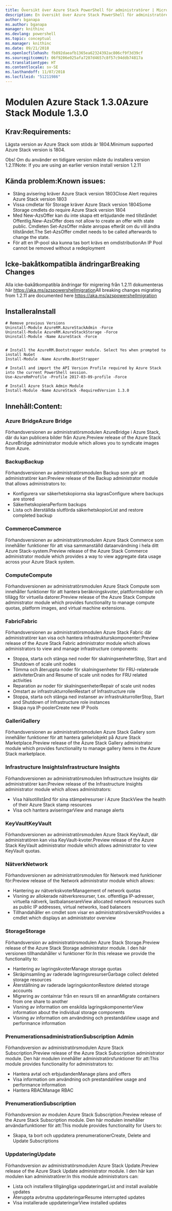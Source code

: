 ```yaml
---
title: Översikt över Azure Stack PowerShell för administratörer | Microsoft Docs
description: En översikt över Azure Stack PowerShell för administratörer med anvisningar för installation och konfiguration.
author: bganapa
ms.author: bganapa
manager: knithinc
ms.devlang: powershell
ms.topic: conceptual
ms.manager: knithinc
ms.date: 09/21/2018
ms.openlocfilehash: fb892daeafb1365ea62324392ac806cf9f3d39cf
ms.sourcegitcommit: 06f9206e025afa7207d4657c8f57c94ddb74817a
ms.translationtype: HT
ms.contentlocale: sv-SE
ms.lasthandoff: 11/07/2018
ms.locfileid: "51211986"
---
```

# <a name="azure-stack-module-130"></a><span data-ttu-id="b1fb3-103">Modulen Azure Stack 1.3.0</span><span class="sxs-lookup"><span data-stu-id="b1fb3-103">Azure Stack Module 1.3.0</span></span>

## <a name="requirements"></a><span data-ttu-id="b1fb3-104">Krav:</span><span class="sxs-lookup"><span data-stu-id="b1fb3-104">Requirements:</span></span>
<span data-ttu-id="b1fb3-105">Lägsta version av Azure Stack som stöds är 1804.</span><span class="sxs-lookup"><span data-stu-id="b1fb3-105">Minimum supported Azure Stack version is 1804.</span></span>

<span data-ttu-id="b1fb3-106">Obs! Om du använder en tidigare version måste du installera version 1.2.11</span><span class="sxs-lookup"><span data-stu-id="b1fb3-106">Note: If you are using an earlier version install version 1.2.11</span></span>

## <a name="known-issues"></a><span data-ttu-id="b1fb3-107">Kända problem:</span><span class="sxs-lookup"><span data-stu-id="b1fb3-107">Known issues:</span></span>

- <span data-ttu-id="b1fb3-108">Stäng avisering kräver Azure Stack version 1803</span><span class="sxs-lookup"><span data-stu-id="b1fb3-108">Close Alert requires Azure Stack version 1803</span></span>
- <span data-ttu-id="b1fb3-109">Vissa cmdletar för Storage kräver Azure Stack version 1804</span><span class="sxs-lookup"><span data-stu-id="b1fb3-109">Some Storage cmdlets do require Azure Stack version 1804</span></span>
- <span data-ttu-id="b1fb3-110">Med New-AzsOffer kan du inte skapa ett erbjudande med tillståndet Offentlig.</span><span class="sxs-lookup"><span data-stu-id="b1fb3-110">New-AzsOffer does not allow to create an offer with state public.</span></span> <span data-ttu-id="b1fb3-111">Cmdleten Set-AzsOffer måste anropas efteråt om du vill ändra tillståndet.</span><span class="sxs-lookup"><span data-stu-id="b1fb3-111">The Set-AzsOffer cmdlet needs to be called afterwards to change the state.</span></span>
- <span data-ttu-id="b1fb3-112">För att en IP-pool ska kunna tas bort krävs en omdistribution</span><span class="sxs-lookup"><span data-stu-id="b1fb3-112">An IP Pool cannot be removed without a redeployment</span></span>

## <a name="breaking-changes"></a><span data-ttu-id="b1fb3-113">Icke-bakåtkompatibla ändringar</span><span class="sxs-lookup"><span data-stu-id="b1fb3-113">Breaking Changes</span></span>
<span data-ttu-id="b1fb3-114">Alla icke-bakåtkompatibla ändringar för migrering från 1.2.11 dokumenteras här https://aka.ms/azspowershellmigration</span><span class="sxs-lookup"><span data-stu-id="b1fb3-114">All breaking changes migrating from 1.2.11 are documented here https://aka.ms/azspowershellmigration</span></span>

## <a name="install"></a><span data-ttu-id="b1fb3-115">Installera</span><span class="sxs-lookup"><span data-stu-id="b1fb3-115">Install</span></span>
```
# Remove previous Versions
Uninstall-Module AzureRM.AzureStackAdmin -Force
Uninstall-Module AzureRM.AzureStackStorage -Force
Uninstall-Module -Name AzureStack -Force 


# Install the AzureRM.Bootstrapper module. Select Yes when prompted to install NuGet
Install-Module -Name AzureRm.BootStrapper

# Install and import the API Version Profile required by Azure Stack into the current PowerShell session.
Use-AzureRmProfile -Profile 2017-03-09-profile -Force

# Install Azure Stack Admin Module
Install-Module -Name AzureStack -RequiredVersion 1.3.0
```
## <a name="content"></a><span data-ttu-id="b1fb3-116">Innehåll:</span><span class="sxs-lookup"><span data-stu-id="b1fb3-116">Content:</span></span>
### <a name="azure-bridge"></a><span data-ttu-id="b1fb3-117">Azure Bridge</span><span class="sxs-lookup"><span data-stu-id="b1fb3-117">Azure Bridge</span></span>
<span data-ttu-id="b1fb3-118">Förhandsversionen av administratörsmodulen AzureBridge i Azure Stack, där du kan publicera bilder från Azure.</span><span class="sxs-lookup"><span data-stu-id="b1fb3-118">Preview release of the Azure Stack AzureBridge administrator module which allows you to syndicate images from Azure.</span></span>

### <a name="backup"></a><span data-ttu-id="b1fb3-119">Backup</span><span class="sxs-lookup"><span data-stu-id="b1fb3-119">Backup</span></span>
<span data-ttu-id="b1fb3-120">Förhandsversionen av administratörsmodulen Backup som gör att administratörer kan:</span><span class="sxs-lookup"><span data-stu-id="b1fb3-120">Preview release of the Backup administrator module that allows administrators to:</span></span>
- <span data-ttu-id="b1fb3-121">Konfigurera var säkerhetskopiorna ska lagras</span><span class="sxs-lookup"><span data-stu-id="b1fb3-121">Configure where backups are stored</span></span>
- <span data-ttu-id="b1fb3-122">Säkerhetskopiera</span><span class="sxs-lookup"><span data-stu-id="b1fb3-122">Perform backups</span></span>
- <span data-ttu-id="b1fb3-123">Lista och återställda slutförda säkerhetskopior</span><span class="sxs-lookup"><span data-stu-id="b1fb3-123">List and restore completed backup</span></span>

### <a name="commerce"></a><span data-ttu-id="b1fb3-124">Commerce</span><span class="sxs-lookup"><span data-stu-id="b1fb3-124">Commerce</span></span>
<span data-ttu-id="b1fb3-125">Förhandsversionen av administratörsmodulen Azure Stack Commerce som innehåller funktioner för att visa sammanställd dataanvändning i hela ditt Azure Stack-system.</span><span class="sxs-lookup"><span data-stu-id="b1fb3-125">Preview release of the Azure Stack Commerce administrator module which provides a way to view aggregate data usage across your Azure Stack system.</span></span>

### <a name="compute"></a><span data-ttu-id="b1fb3-126">Compute</span><span class="sxs-lookup"><span data-stu-id="b1fb3-126">Compute</span></span>
<span data-ttu-id="b1fb3-127">Förhandsversionen av administratörsmodulen Azure Stack Compute som innehåller funktioner för att hantera beräkningskvoter, plattformsbilder och tillägg för virtuella datorer.</span><span class="sxs-lookup"><span data-stu-id="b1fb3-127">Preview release of the Azure Stack Compute administrator module which provides functionality to manage compute quotas, platform images, and virtual machine extensions.</span></span>

### <a name="fabric"></a><span data-ttu-id="b1fb3-128">Fabric</span><span class="sxs-lookup"><span data-stu-id="b1fb3-128">Fabric</span></span>
<span data-ttu-id="b1fb3-129">Förhandsversionen av administratörsmodulen Azure Stack Fabric där administratörer kan visa och hantera infrastrukturskomponenter:</span><span class="sxs-lookup"><span data-stu-id="b1fb3-129">Preview release of the Azure Stack Fabric administrator module which allows administrators to view and manage infrastructure components:</span></span>
- <span data-ttu-id="b1fb3-130">Stoppa, starta och stänga ned noder för skalningsenheter</span><span class="sxs-lookup"><span data-stu-id="b1fb3-130">Stop, Start and Shutdown of scale unit nodes</span></span>
- <span data-ttu-id="b1fb3-131">Tömma och återuppta noder för skalningsenheter för FRU-relaterade aktiviteter</span><span class="sxs-lookup"><span data-stu-id="b1fb3-131">Drain and Resume of scale unit nodes for FRU related activities</span></span>
- <span data-ttu-id="b1fb3-132">Reparation av noder för skalningsenheter</span><span class="sxs-lookup"><span data-stu-id="b1fb3-132">Repair of scale unit nodes</span></span>
- <span data-ttu-id="b1fb3-133">Omstart av infrastrukturrollen</span><span class="sxs-lookup"><span data-stu-id="b1fb3-133">Restart of Infrastructure role</span></span>
- <span data-ttu-id="b1fb3-134">Stoppa, starta och stänga ned instanser av infrastrukturroller</span><span class="sxs-lookup"><span data-stu-id="b1fb3-134">Stop, Start and Shutdown of Infrastructure role instances</span></span>
- <span data-ttu-id="b1fb3-135">Skapa nya IP-pooler</span><span class="sxs-lookup"><span data-stu-id="b1fb3-135">Create new IP Pools</span></span>


### <a name="gallery"></a><span data-ttu-id="b1fb3-136">Galleri</span><span class="sxs-lookup"><span data-stu-id="b1fb3-136">Gallery</span></span>
<span data-ttu-id="b1fb3-137">Förhandsversionen av administratörsmodulen Azure Stack Gallery som innehåller funktioner för att hantera galleriobjekt på Azure Stack Marketplace.</span><span class="sxs-lookup"><span data-stu-id="b1fb3-137">Preview release of the Azure Stack Gallery administrator module which provides functionality to manage gallery items in the Azure Stack marketplace.</span></span>

### <a name="infrastructure-insights"></a><span data-ttu-id="b1fb3-138">Infrastructure Insights</span><span class="sxs-lookup"><span data-stu-id="b1fb3-138">Infrastructure Insights</span></span>
<span data-ttu-id="b1fb3-139">Förhandsversionen av administratörsmodulen Infrastructure Insights där administratörer kan:</span><span class="sxs-lookup"><span data-stu-id="b1fb3-139">Preview release of the Infrastructure Insights administrator module which allows administrators:</span></span>
- <span data-ttu-id="b1fb3-140">Visa hälsotillstånd för sina stämpelresurser i Azure Stack</span><span class="sxs-lookup"><span data-stu-id="b1fb3-140">View the health of their Azure Stack stamp resources</span></span>
- <span data-ttu-id="b1fb3-141">Visa och hantera aviseringar</span><span class="sxs-lookup"><span data-stu-id="b1fb3-141">View and manage alerts</span></span>

### <a name="keyvault"></a><span data-ttu-id="b1fb3-142">KeyVault</span><span class="sxs-lookup"><span data-stu-id="b1fb3-142">KeyVault</span></span>
<span data-ttu-id="b1fb3-143">Förhandsversionen av administratörsmodulen Azure Stack KeyVault, där administratören kan visa KeyVault-kvoter.</span><span class="sxs-lookup"><span data-stu-id="b1fb3-143">Preview release of the Azure Stack KeyVault administrator module which allows administrator to view KeyVault quotas.</span></span>

### <a name="network"></a><span data-ttu-id="b1fb3-144">Nätverk</span><span class="sxs-lookup"><span data-stu-id="b1fb3-144">Network</span></span>
<span data-ttu-id="b1fb3-145">Förhandsversionen av administratörsmodulen för Network med funktioner för:</span><span class="sxs-lookup"><span data-stu-id="b1fb3-145">Preview release of the Network administrator module which allows:</span></span>
- <span data-ttu-id="b1fb3-146">Hantering av nätverkskvoter</span><span class="sxs-lookup"><span data-stu-id="b1fb3-146">Management of network quotas</span></span>
- <span data-ttu-id="b1fb3-147">Visning av allokerade nätverksresurser, t.ex. offentliga IP-adresser, virtuella nätverk, lastbalanserare</span><span class="sxs-lookup"><span data-stu-id="b1fb3-147">View allocated network resources such as public IP addresses, virtual networks, load balancers</span></span>
- <span data-ttu-id="b1fb3-148">Tillhandahåller en cmdlet som visar en administratörsöversikt</span><span class="sxs-lookup"><span data-stu-id="b1fb3-148">Provides a cmdlet which displays an administrator overview</span></span>

### <a name="storage"></a><span data-ttu-id="b1fb3-149">Storage</span><span class="sxs-lookup"><span data-stu-id="b1fb3-149">Storage</span></span>
<span data-ttu-id="b1fb3-150">Förhandsversion av administratörsmodulen Azure Stack Storage.</span><span class="sxs-lookup"><span data-stu-id="b1fb3-150">Preview release of the Azure Stack Storage administrator module.</span></span>  <span data-ttu-id="b1fb3-151">I den här versionen tillhandahåller vi funktioner för:</span><span class="sxs-lookup"><span data-stu-id="b1fb3-151">In this release we provide the functionality to:</span></span>
- <span data-ttu-id="b1fb3-152">Hantering av lagringskvoter</span><span class="sxs-lookup"><span data-stu-id="b1fb3-152">Manage storage quotas</span></span>
- <span data-ttu-id="b1fb3-153">Skräpinsamling av raderade lagringsresurser</span><span class="sxs-lookup"><span data-stu-id="b1fb3-153">Garbage collect deleted storage resources</span></span>
- <span data-ttu-id="b1fb3-154">Återställning av raderade lagringskonton</span><span class="sxs-lookup"><span data-stu-id="b1fb3-154">Restore deleted storage accounts</span></span>
- <span data-ttu-id="b1fb3-155">Migrering av containrar från en resurs till en annan</span><span class="sxs-lookup"><span data-stu-id="b1fb3-155">Migrate containers from one share to another</span></span>
- <span data-ttu-id="b1fb3-156">Visning av information om enskilda lagringskomponenter</span><span class="sxs-lookup"><span data-stu-id="b1fb3-156">View information about the individual storage components</span></span>
- <span data-ttu-id="b1fb3-157">Visning av information om användning och prestanda</span><span class="sxs-lookup"><span data-stu-id="b1fb3-157">View usage and performance information</span></span>

### <a name="subscription-admin"></a><span data-ttu-id="b1fb3-158">Prenumerationsadministration</span><span class="sxs-lookup"><span data-stu-id="b1fb3-158">Subscription Admin</span></span>
<span data-ttu-id="b1fb3-159">Förhandsversion av administratörsmodulen Azure Stack Subscription.</span><span class="sxs-lookup"><span data-stu-id="b1fb3-159">Preview release of the Azure Stack Subscription administrator module.</span></span>  <span data-ttu-id="b1fb3-160">Den här modulen innehåller administratörsfunktioner för att:</span><span class="sxs-lookup"><span data-stu-id="b1fb3-160">This module provides functionality for administrators to:</span></span>
- <span data-ttu-id="b1fb3-161">Hantera avtal och erbjudanden</span><span class="sxs-lookup"><span data-stu-id="b1fb3-161">Manage plans and offers</span></span>
- <span data-ttu-id="b1fb3-162">Visa information om användning och prestanda</span><span class="sxs-lookup"><span data-stu-id="b1fb3-162">View usage and performance information</span></span>
- <span data-ttu-id="b1fb3-163">Hantera RBAC</span><span class="sxs-lookup"><span data-stu-id="b1fb3-163">Manage RBAC</span></span>

### <a name="subscription"></a><span data-ttu-id="b1fb3-164">Prenumeration</span><span class="sxs-lookup"><span data-stu-id="b1fb3-164">Subscription</span></span>
<span data-ttu-id="b1fb3-165">Förhandsversion av modulen Azure Stack Subscription.</span><span class="sxs-lookup"><span data-stu-id="b1fb3-165">Preview release of the Azure Stack Subscription module.</span></span>  <span data-ttu-id="b1fb3-166">Den här modulen innehåller användarfunktioner för att:</span><span class="sxs-lookup"><span data-stu-id="b1fb3-166">This module provides functionality for Users to:</span></span>
- <span data-ttu-id="b1fb3-167">Skapa, ta bort och uppdatera prenumerationer</span><span class="sxs-lookup"><span data-stu-id="b1fb3-167">Create, Delete and Update Subscriptions</span></span>

### <a name="update"></a><span data-ttu-id="b1fb3-168">Uppdatering</span><span class="sxs-lookup"><span data-stu-id="b1fb3-168">Update</span></span>
<span data-ttu-id="b1fb3-169">Förhandsversion av administratörsmodulen Azure Stack Update.</span><span class="sxs-lookup"><span data-stu-id="b1fb3-169">Preview release of the Azure Stack Update administrator module.</span></span>  <span data-ttu-id="b1fb3-170">I den här kan modulen kan administratörer:</span><span class="sxs-lookup"><span data-stu-id="b1fb3-170">In this module administrators can:</span></span>
- <span data-ttu-id="b1fb3-171">Lista och installera tillgängliga uppdateringar</span><span class="sxs-lookup"><span data-stu-id="b1fb3-171">List and install available updates</span></span>
- <span data-ttu-id="b1fb3-172">Återuppta avbrutna uppdateringar</span><span class="sxs-lookup"><span data-stu-id="b1fb3-172">Resume interrupted updates</span></span>
- <span data-ttu-id="b1fb3-173">Visa installerade uppdateringar</span><span class="sxs-lookup"><span data-stu-id="b1fb3-173">View installed updates</span></span>
